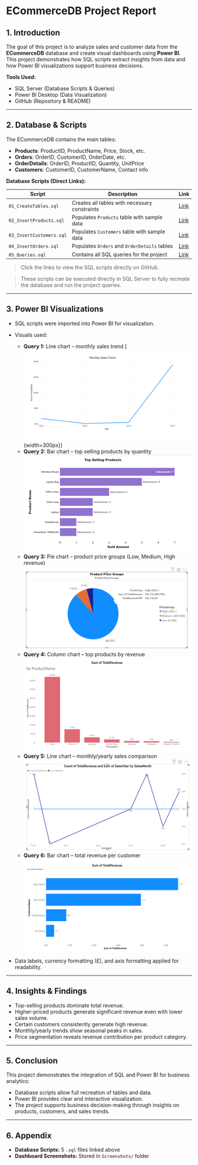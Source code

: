 
# ECommerceDB Project Report

## 1. Introduction
The goal of this project is to analyze sales and customer data from the **ECommerceDB** database and create visual dashboards using **Power BI**.  
This project demonstrates how SQL scripts extract insights from data and how Power BI visualizations support business decisions.

**Tools Used:**  
- SQL Server (Database Scripts & Queries)  
- Power BI Desktop (Data Visualization)  
- GitHub (Repository & README)  

---

## 2. Database & Scripts
The ECommerceDB contains the main tables:  

- **Products**: ProductID, ProductName, Price, Stock, etc.  
- **Orders**: OrderID, CustomerID, OrderDate, etc.  
- **OrderDetails**: OrderID, ProductID, Quantity, UnitPrice  
- **Customers**: CustomerID, CustomerName, Contact info  

**Database Scripts (Direct Links):**  

| Script | Description | Link |
|--------|------------|------|
| `01_CreateTables.sql` | Creates all tables with necessary constraints | [Link](Database/01_Create_Tables.sql) |
| `02_InsertProducts.sql` | Populates `Products` table with sample data | [Link](Database/02_Insert_SampleData.sql) |
| `03_InsertCustomers.sql` | Populates `Customers` table with sample data | [Link](Database/03_Update_Delete_Examples.sql) |
| `04_InsertOrders.sql` | Populates `Orders` and `OrderDetails` tables | [Link](Database/04_Sample_Queries.sql) |
| `05_Queries.sql` | Contains all SQL queries for the project | [Link](Database/05_StoredProcedure_Trigger.sql) |


> Click the links to view the SQL scripts directly on GitHub.


> These scripts can be executed directly in SQL Server to fully recreate the database and run the project queries.  

---

## 3. Power BI Visualizations
- SQL scripts were imported into Power BI for visualization.  
- Visuals used:  
  - **Query 1:** Line chart – monthly sales trend 
    [![Query1 – Monthly Sales Trend](https://github.com/PinarBozyigit/ECommerceDB-Project/blob/main/PowerBI/screenshots/MonthlySalesTrend.png){width=300px}]  
  - **Query 2:** Bar chart – top selling products by quantity  
    ![Query2 – Top Selling Products](https://github.com/PinarBozyigit/ECommerceDB-Project/blob/main/PowerBI/screenshots/TopSellingProducts.png)  
  - **Query 3:** Pie chart – product price groups (Low, Medium, High revenue)  
    ![Query3 – Product Price Groups](https://github.com/PinarBozyigit/ECommerceDB-Project/blob/main/PowerBI/screenshots/ProductPriceGroups.png)  
  - **Query 4:** Column chart – top products by revenue  
    ![Query4 – Top Products by Revenue](https://github.com/PinarBozyigit/ECommerceDB-Project/blob/main/PowerBI/screenshots/SumTotalAvenue.png)  
  - **Query 5:** Line chart – monthly/yearly sales comparison  
    ![Query5 – Monthly/Yearly Sales Comparison](https://github.com/PinarBozyigit/ECommerceDB-Project/blob/main/PowerBI/screenshots/CountOfTotalRevenue.png)  
  - **Query 6:** Bar chart – total revenue per customer  
    ![Query6 – Top Customers by Revenue](https://github.com/PinarBozyigit/ECommerceDB-Project/blob/main/PowerBI/screenshots/TopCustomersbyRevenue.png)  

- Data labels, currency formatting (£), and axis formatting applied for readability.  

---


## 4. Insights & Findings
- Top-selling products dominate total revenue.  
- Higher-priced products generate significant revenue even with lower sales volume.  
- Certain customers consistently generate high revenue.  
- Monthly/yearly trends show seasonal peaks in sales.  
- Price segmentation reveals revenue contribution per product category.  

---

## 5. Conclusion
This project demonstrates the integration of SQL and Power BI for business analytics:  
- Database scripts allow full recreation of tables and data.  
- Power BI provides clear and interactive visualization.  
- The project supports business decision-making through insights on products, customers, and sales trends.  

---

## 6. Appendix
- **Database Scripts:** 5 `.sql` files linked above  
- **Dashboard Screenshots:** Stored in `Screenshots/` folder  
